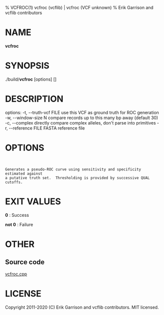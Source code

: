 % VCFROC(1) vcfroc (vcflib) | vcfroc (VCF unknown)
% Erik Garrison and vcflib contributors

# NAME

**vcfroc**

# SYNOPSIS

./build/**vcfroc** [options] [<vcf file>]

# DESCRIPTION

options: -t, --truth-vcf FILE use this VCF as ground truth for ROC generation -w, --window-size N compare records up to this many bp away (default 30) -c, --complex directly compare complex alleles, don't parse into primitives -r, --reference FILE FASTA reference file



# OPTIONS

```


Generates a pseudo-ROC curve using sensitivity and specificity estimated against
a putative truth set.  Thresholding is provided by successive QUAL cutoffs.

```





# EXIT VALUES

**0**
: Success

**not 0**
: Failure

# OTHER

## Source code

[vcfroc.cpp](https://github.com/vcflib/vcflib/blob/master/src/vcfroc.cpp)

# LICENSE

Copyright 2011-2020 (C) Erik Garrison and vcflib contributors. MIT licensed.

<!--
  Created with ./scripts/bin2md.rb scripts/bin2md-template.erb
-->
